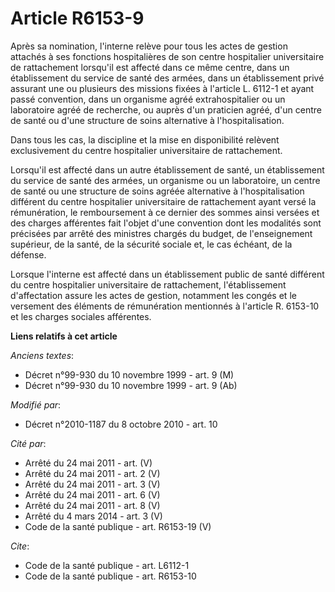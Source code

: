 # Article R6153-9

Après sa nomination, l'interne relève pour tous les actes de gestion attachés à ses fonctions hospitalières de son centre
hospitalier universitaire de rattachement lorsqu'il est affecté dans ce même centre, dans un établissement du service de
santé des armées, dans un établissement privé assurant une ou plusieurs des missions fixées à l'article L. 6112-1 et ayant
passé convention, dans un organisme agréé extrahospitalier ou un laboratoire agréé de recherche, ou auprès d'un praticien
agréé, d'un centre de santé ou d'une structure de soins alternative à l'hospitalisation. 

Dans tous les cas, la discipline et la mise en disponibilité relèvent exclusivement du centre hospitalier universitaire de
rattachement. 

Lorsqu'il est affecté dans un autre établissement de santé, un établissement du service de santé des armées, un organisme ou
un laboratoire, un centre de santé ou une structure de soins agréée alternative à l'hospitalisation différent du centre
hospitalier universitaire de rattachement ayant versé la rémunération, le remboursement à ce dernier des sommes ainsi versées
et des charges afférentes fait l'objet d'une convention dont les modalités sont précisées par arrêté des ministres chargés du
budget, de l'enseignement supérieur, de la santé, de la sécurité sociale et, le cas échéant, de la défense. 

Lorsque l'interne est affecté dans un établissement public de santé différent du centre hospitalier universitaire de
rattachement, l'établissement d'affectation assure les actes de gestion, notamment les congés et le versement des éléments de
rémunération mentionnés à l'article R. 6153-10 et les charges sociales afférentes.

**Liens relatifs à cet article**

_Anciens textes_:

  - Décret n°99-930 du 10 novembre 1999 - art. 9 (M)
  - Décret n°99-930 du 10 novembre 1999 - art. 9 (Ab)

_Modifié par_:

  - Décret n°2010-1187 du 8 octobre 2010 - art. 10

_Cité par_:

  - Arrêté du 24 mai 2011 - art. (V)
  - Arrêté du 24 mai 2011 - art. 2 (V)
  - Arrêté du 24 mai 2011 - art. 3 (V)
  - Arrêté du 24 mai 2011 - art. 6 (V)
  - Arrêté du 24 mai 2011 - art. 8 (V)
  - Arrêté du 4 mars 2014 - art. 3 (V)
  - Code de la santé publique - art. R6153-19 (V)

_Cite_:

  - Code de la santé publique - art. L6112-1
  - Code de la santé publique - art. R6153-10
